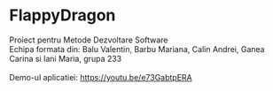 # FlappyDragon
Proiect pentru Metode Dezvoltare Software
<br/>
Echipa formata din: Balu Valentin, Barbu Mariana, Calin Andrei, Ganea Carina si Iani Maria, grupa 233
<br/><br/>
Demo-ul aplicatiei: https://youtu.be/e73GabtpERA
